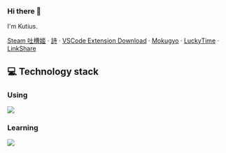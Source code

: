 ### Hi there 👋
I'm Kutius.

<!-- [![Kutius's GitHub stats](https://github-readme-stats.vercel.app/api?username=Kutius)](https://github.com/anuraghazra/github-readme-stats) -->

[Steam 吐槽姬](https://vapor.onex.email) · [詩](https://utau.netlify.app) · [VSCode Extension Download](https://vsc-ext.netlify.app) · [Mokugyo](https://moku.netlify.app) · [LuckyTime](https://luckytime.netlify.app/) · [LinkShare](https://sharefolder.netlify.app/)


## 💻 Technology stack

### Using

![](https://skillicons.dev/icons?i=vue,react,typescript,js,tailwind,nuxt,nodejs,python&theme=dark&perline=6)

### Learning

![](https://skillicons.dev/icons?i=svelte,solidjs,remix,pytorch,kotlin,flutter,tauri,electron,figma,supabase&theme=dark&perline=6)

<!--
**Kutius/Kutius** is a ✨ _special_ ✨ repository because its `README.md` (this file) appears on your GitHub profile.

Here are some ideas to get you started:

- 🔭 I’m currently working on ...
- 🌱 I’m currently learning ...
- 👯 I’m looking to collaborate on ...
- 🤔 I’m looking for help with ...
- 💬 Ask me about ...
- 📫 How to reach me: ...
- 😄 Pronouns: ...
- ⚡ Fun fact: ...
-->

